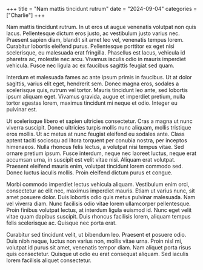 +++
title = "Nam mattis tincidunt rutrum"
date = "2024-09-04"
categories = ["Charlie"]
+++

Nam mattis tincidunt rutrum. In ut eros ut augue venenatis volutpat non quis lacus. Pellentesque dictum eros justo, ac vestibulum justo varius nec. Praesent sapien diam, blandit sit amet leo vel, venenatis tempus lorem. Curabitur lobortis eleifend purus. Pellentesque porttitor ex eget nisi scelerisque, eu malesuada erat fringilla. Phasellus est lacus, vehicula id pharetra ac, molestie nec arcu. Vivamus iaculis odio in mauris imperdiet vehicula. Fusce nec ligula ac ex faucibus sagittis feugiat sed quam.

Interdum et malesuada fames ac ante ipsum primis in faucibus. Ut at dolor sagittis, varius elit eget, hendrerit sem. Donec magna eros, sodales a scelerisque quis, rutrum vel tortor. Mauris tincidunt leo ante, sed lobortis ipsum aliquam eget. Vivamus gravida, augue et imperdiet pretium, nulla tortor egestas lorem, maximus tincidunt mi neque et odio. Integer eu pulvinar est.

Ut scelerisque libero et sapien ultricies consectetur. Cras a magna ut nunc viverra suscipit. Donec ultricies turpis mollis nunc aliquam, mollis tristique eros mollis. Ut ac metus at nunc feugiat eleifend eu sodales ante. Class aptent taciti sociosqu ad litora torquent per conubia nostra, per inceptos himenaeos. Nulla rhoncus felis lectus, a volutpat nisi tempus vitae. Sed ornare pretium ipsum. Fusce interdum, neque nec laoreet luctus, neque erat accumsan urna, in suscipit est velit vitae nisi. Aliquam erat volutpat. Praesent eleifend mauris enim, volutpat tincidunt lorem commodo sed. Donec luctus iaculis mollis. Proin eleifend dictum purus et congue.

Morbi commodo imperdiet lectus vehicula aliquam. Vestibulum enim orci, consectetur ac elit nec, maximus imperdiet mauris. Etiam ut varius nunc, sit amet posuere dolor. Duis lobortis odio quis metus pulvinar malesuada. Nam vel viverra diam. Nunc facilisis odio vitae lorem ullamcorper pellentesque. Proin finibus volutpat lectus, at interdum ligula euismod id. Nunc eget velit vitae quam dapibus suscipit. Duis rhoncus facilisis lorem, aliquam tempus felis scelerisque ac. Quisque nec porta erat.

Curabitur sed tincidunt velit, ut bibendum leo. Praesent et posuere odio. Duis nibh neque, luctus non varius non, mollis vitae urna. Proin nisl mi, volutpat id purus sit amet, venenatis tempor diam. Nam aliquet porta risus quis consectetur. Quisque ut odio eu erat consequat aliquam. Sed iaculis lorem facilisis aliquet consectetur.